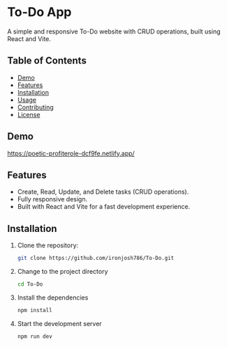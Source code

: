 # To-Do App

A simple and responsive To-Do website with CRUD operations, built using React and Vite.

## Table of Contents

- [Demo](#demo)
- [Features](#features)
- [Installation](#installation)
- [Usage](#usage)
- [Contributing](#contributing)
- [License](#license)

## Demo

https://poetic-profiterole-dcf9fe.netlify.app/

## Features

- Create, Read, Update, and Delete tasks (CRUD operations).
- Fully responsive design.
- Built with React and Vite for a fast development experience.

## Installation

1. Clone the repository:

   ```bash
   git clone https://github.com/ironjosh786/To-Do.git

2. Change to the project directory

   ```bash
   cd To-Do

3. Install the dependencies

   ```bash
   npm install

4. Start the development server

   ```bash
   npm run dev

